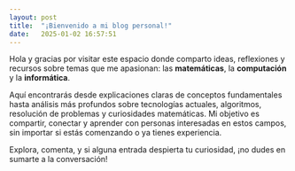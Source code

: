 ```yaml
---
layout: post
title:  "¡Bienvenido a mi blog personal!"
date:   2025-01-02 16:57:51
---
```


Hola y gracias por visitar este espacio donde comparto ideas, reflexiones y recursos sobre temas que me apasionan: las **matemáticas**, la **computación** y la **informática**.

Aquí encontrarás desde explicaciones claras de conceptos fundamentales hasta análisis más profundos sobre tecnologías actuales, algoritmos, resolución de problemas y curiosidades matemáticas. Mi objetivo es compartir, conectar y aprender con personas interesadas en estos campos, sin importar si estás comenzando o ya tienes experiencia.

Explora, comenta, y si alguna entrada despierta tu curiosidad, ¡no dudes en sumarte a la conversación!

<script src="https://utteranc.es/client.js"
        repo="elerizoinformatico/elerizoinformatico.github.io"
        issue-term="pathname"
        theme="dark-blue"
        crossorigin="anonymous"
        async>
</script>